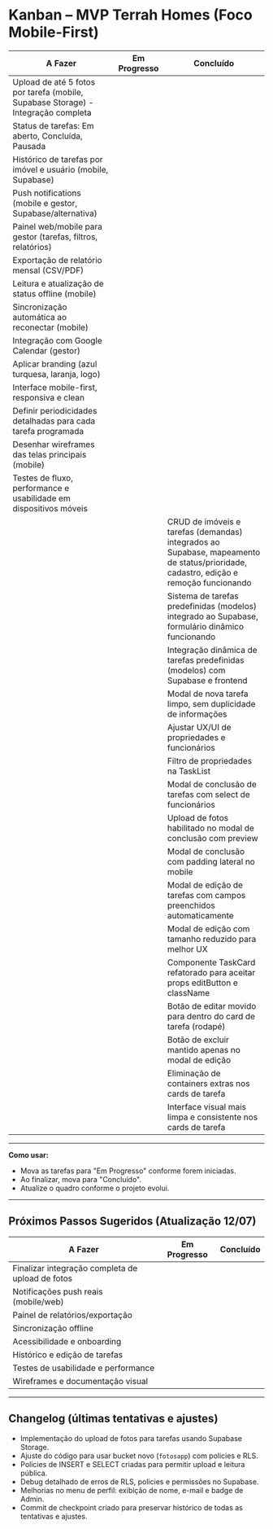 # Kanban – MVP Terrah Homes (Foco Mobile-First)

| **A Fazer**                                                                 | **Em Progresso** | **Concluído** |
|-----------------------------------------------------------------------------|------------------|---------------|
| Upload de até 5 fotos por tarefa (mobile, Supabase Storage) - Integração completa |                  |               |
| Status de tarefas: Em aberto, Concluída, Pausada                            |                  |               |
| Histórico de tarefas por imóvel e usuário (mobile, Supabase)                |                  |               |
| Push notifications (mobile e gestor, Supabase/alternativa)                  |                  |               |
| Painel web/mobile para gestor (tarefas, filtros, relatórios)                |                  |               |
| Exportação de relatório mensal (CSV/PDF)                                    |                  |               |
| Leitura e atualização de status offline (mobile)                            |                  |               |
| Sincronização automática ao reconectar (mobile)                             |                  |               |
| Integração com Google Calendar (gestor)                                     |                  |               |
| Aplicar branding (azul turquesa, laranja, logo)                             |                  |               |
| Interface mobile-first, responsiva e clean                                  |                  |               |
| Definir periodicidades detalhadas para cada tarefa programada               |                  |               |
| Desenhar wireframes das telas principais (mobile)                           |                  |               |
| Testes de fluxo, performance e usabilidade em dispositivos móveis           |                  |               |
|                                                                             |                  | CRUD de imóveis e tarefas (demandas) integrados ao Supabase, mapeamento de status/prioridade, cadastro, edição e remoção funcionando |
|                                                                             |                  | Sistema de tarefas predefinidas (modelos) integrado ao Supabase, formulário dinâmico funcionando |
|                                                                             |                  | Integração dinâmica de tarefas predefinidas (modelos) com Supabase e frontend |
|                                                                             |                  | Modal de nova tarefa limpo, sem duplicidade de informações |
|                                                                             |                  | Ajustar UX/UI de propriedades e funcionários |
|                                                                             |                  | Filtro de propriedades na TaskList |
|                                                                             |                  | Modal de conclusão de tarefas com select de funcionários |
|                                                                             |                  | Upload de fotos habilitado no modal de conclusão com preview |
|                                                                             |                  | Modal de conclusão com padding lateral no mobile |
|                                                                             |                  | Modal de edição de tarefas com campos preenchidos automaticamente |
|                                                                             |                  | Modal de edição com tamanho reduzido para melhor UX |
|                                                                             |                  | Componente TaskCard refatorado para aceitar props editButton e className |
|                                                                             |                  | Botão de editar movido para dentro do card de tarefa (rodapé) |
|                                                                             |                  | Botão de excluir mantido apenas no modal de edição |
|                                                                             |                  | Eliminação de containers extras nos cards de tarefa |
|                                                                             |                  | Interface visual mais limpa e consistente nos cards de tarefa |

---

**Como usar:**
- Mova as tarefas para "Em Progresso" conforme forem iniciadas.
- Ao finalizar, mova para "Concluído".
- Atualize o quadro conforme o projeto evolui. 

---

## Próximos Passos Sugeridos (Atualização 12/07)
| **A Fazer**                                                                 | **Em Progresso** | **Concluído** |
|-----------------------------------------------------------------------------|------------------|---------------|
| Finalizar integração completa de upload de fotos                            |                  |               |
| Notificações push reais (mobile/web)                                        |                  |               |
| Painel de relatórios/exportação                                             |                  |               |
| Sincronização offline                                                       |                  |               |
| Acessibilidade e onboarding                                                 |                  |               |
| Histórico e edição de tarefas                                               |                  |               | 
| Testes de usabilidade e performance                                         |                  |               |
| Wireframes e documentação visual                                            |                  |               | 

---

## Changelog (últimas tentativas e ajustes)

- Implementação do upload de fotos para tarefas usando Supabase Storage.
- Ajuste do código para usar bucket novo (`fotosapp`) com policies e RLS.
- Policies de INSERT e SELECT criadas para permitir upload e leitura pública.
- Debug detalhado de erros de RLS, policies e permissões no Supabase.
- Melhorias no menu de perfil: exibição de nome, e-mail e badge de Admin.
- Commit de checkpoint criado para preservar histórico de todas as tentativas e ajustes. 